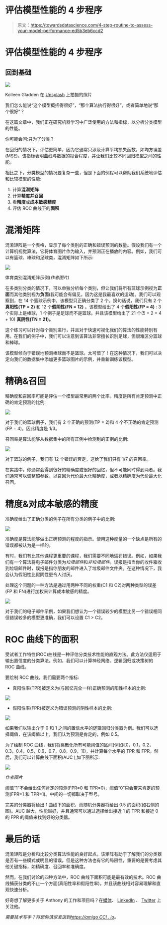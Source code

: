 # 评估模型性能的 4 步程序

> 原文：<https://towardsdatascience.com/4-step-routine-to-assess-your-model-performance-ed5b3eb6ccd2>

# 评估模型性能的 4 步程序

## 回到基础

![](img/2881ce92100d9b61fa29698cca03ab8d.png)

Kolleen Gladden 在 [Unsplash](https://unsplash.com?utm_source=medium&utm_medium=referral) 上拍摄的照片

我们怎么能说“这个模型概括得很好”，“那个算法执行得很好”，或者简单地说“那个很好”？

在这篇文章中，我们正在研究机器学习中广泛使用的方法和指标，以分析分类模型的性能。

你可能会问:只为了分类？

在回归的情况下，评估更简单，因为它通常只涉及计算平均损失函数，如均方误差(MSE)。该指标表明曲线与数据的拟合程度，并让我们比较不同回归模型之间的性能。

相比之下，分类模型的情况要复杂一些，但是下面的例程可以帮助我们系统地评估和比较模型的性能:

1.  计算**混淆矩阵**
2.  计算**精度并召回**
3.  看**精度**或**成本敏感精度**
4.  评估 ROC 曲线下的**面积**

# **混淆矩阵**

混淆矩阵是一个表格，显示了每个类别的正确和错误预测的数量。假设我们有一个计算机视觉算法，它将体育图片作为输入，并预测正在播放的内容。例如，我们可以有篮球、棒球和足球类，混淆矩阵如下所示:

![](img/8c2e64360af848754f23d109c003f0fe.png)

体育类别混淆矩阵示例(*作者图片)*

在多类别分类的情况下，可以单独分析每个类别，但让我们将所有篮球示例视为**正面**而其他类别视为**负面**(我可能会有偏见，因为这是我最喜欢的运动)。我们可以观察到，在 14 个篮球示例中，该模型只正确分类了 2 个。换句话说，我们只有 2 个**真阳性(TP = 2)** 和 12 个**假阴性(FN = 12)** 。该模型给出了 4 个**假阳性(FP = 4)** : 3 个实际上是棒球，1 个例子是足球而不是篮球。并且该模型给出了 21 个(5 + 2 + 4 + 10) **真阴性(TN = 21)。**

这个练习可以针对每个类别进行，并且对于快速可视化我们的算法的性能特别有用。在我们的例子中，我们可以注意到该算法非常擅长识别足球，但很难区分篮球和棒球。

该模型倾向于错误地预测棒球而不是篮球。太可惜了！在这种情况下，我们可以决定向我们的数据集中添加更多篮球图片的示例，并重新训练该模型。

# **精确&召回**

精确度和召回率可能是评估一个模型最常用的两个比率。精度是所有肯定预测中正确的肯定预测的比例:

![](img/467d67e2eab0cb23d1c12e1240b04336.png)

对于我们的篮球例子，我们有 2 个正确的预测(TP = 2)和 4 个不正确的肯定预测(FP = 4)。因此精度是 1/3。

召回率是算法能够从数据集中的所有正例中检测到的正例的比例:

![](img/c0416420a08559c1c3fee5d669b4f16d.png)

对于篮球的例子，我们有 12 个错误的否定，这给了我们只有 1/7 的召回率。

在实践中，你通常会得到很好的精确度或很好的回忆，但不可能同时得到两者。我们通常可以调整超参数，以召回为代价最大化精确度，或者以精确度为代价最大化召回。

# **精度&对成本敏感的精度**

准确度给出了正确分类的例子在所有分类的例子中的比例:

![](img/67d1e1759d7bea22ac6b2926e3698b05.png)

准确度是算法能够做出正确预测的程度的指示。使用这种度量的一个缺点是所有的错误都被认为是一样的。

有时，我们有比其他课程更重要的课程，我们需要不同地惩罚错误。例如，如果我们有一个算法将电子邮件分类为*垃圾邮件*和*非垃圾邮件*。误报是指当你的收件箱收到垃圾邮件时，误报是指你朋友的邮件进入了垃圾邮件文件夹。在这种情况下，我会认为假阳性比假阴性更令人讨厌。

处理这个问题的一种方法是通过用两种不同的权重(C1 和 C2)对两种类型的误差(FP 和 FN)进行加权来计算成本敏感的精度。

![](img/7c1aa196fc198c6385ad0cc873eededb.png)

对于我们的电子邮件示例，如果我们想认为一个错误较少的模型比另一个错误相同但错误较多的模型更准确，我们可以设置 C1 > C2。

# ROC 曲线下的面积

受试者工作特性(ROC)曲线是一种评估分类技术性能的直观方法。此方法仅适用于输出置信度的分类算法。例如，我们可以计算神经网络、逻辑回归或决策树的 ROC 曲线。

要绘制 ROC 曲线，我们需要两个指标:

*   真阳性率(TPR)被定义为(与回忆完全一样)正确预测的阳性样本的比例:

![](img/87c229f3f72776c0d52a93958043cc79.png)

*   假阳性率(FPR)被定义为错误预测的阴性样本的比例:

![](img/fb9abeea0c43530a35a31089a3cb8dbc.png)

如果我们以输出介于 0 和 1 之间的置信水平的逻辑回归分类器为例。我们可以选择阈值，在该阈值以上，我们认为预测是肯定的，例如 0.5。

为了绘制 ROC 曲线，我们将离散化所有可能阈值的区间(例如:[0，0.1，0.2，0.3，0.4，0.5，0.6，0.7，0.8，0.9，1])，并计算每个水平的 TPR 和 FPR。然后，我们可以计算曲线下面积(AUC ),如下图所示:

![](img/82864574da36458720e06680d1c35018.png)

*作者图片*

阈值“1”不会给出任何肯定的预测(FPR=0 和 TPR=0)，阈值“0”只会带来肯定的预测(FPR=1 和 TPR=1)。中间的一切都取决于型号。

完美的分类器将给出 1 曲线下的面积，而随机分类器将给出 0.5 的面积(如右侧的图)。AUC 越大，性能越好，并且通常可以通过选择给出接近 1 的 TPR 和接近 0 的 FPR 的阈值来找到好的分类器。

# 最后的话

混淆矩阵是分析和比较分类算法性能的良好起点。该矩阵有助于了解我们的分类器是否有一些模式或明显的错误。但是这种方法也有它的局限性，重要的是要考虑其他关键指标，如精确度、召回率和准确度。

然而，在我们讨论的四种方法中，ROC 曲线下面积可能是最有效的技术。ROC 曲线捕获分类的不止一个方面(真阳性率和假阳性率)，并且该曲线相对容易理解和直观快速分析。

好奇想了解更多关于 Anthony 的工作和项目吗？在[媒体](https://medium.com/@anthonycvn)、 [LinkedIn](https://www.linkedin.com/in/anthonycavin/) 、 [Twitter](https://twitter.com/Anthony66333223) 上关注他。

*需要技术写手？将您的请求发送到*[*https://amigo CCI . io*](https://amigocci.io/blog/mlops-at-medium-scale/)*。*